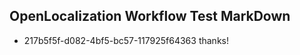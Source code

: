 ## OpenLocalization Workflow Test MarkDown
* 217b5f5f-d082-4bf5-bc57-117925f64363 thanks!

<!--HONumber=Jul16_HO3-->


